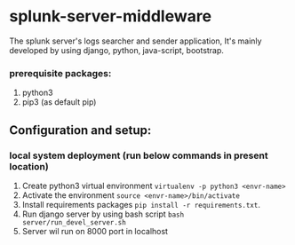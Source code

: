 # splunk-server-middleware
The splunk server's logs searcher and sender application, It's mainly developed by using django, python, java-script, bootstrap.


### prerequisite packages:
1. python3
2. pip3 (as default pip)

## Configuration and setup:
### local system deployment (run below commands in present location)
1.  Create python3 virtual environment `virtualenv -p python3 <envr-name>`
2.  Activate the environment  `source <envr-name>/bin/activate`
3.  Install requirements packages `pip install -r requirements.txt`.
4.  Run django server by using bash script `bash server/run_devel_server.sh`
5.  Server wil run on 8000 port in localhost

